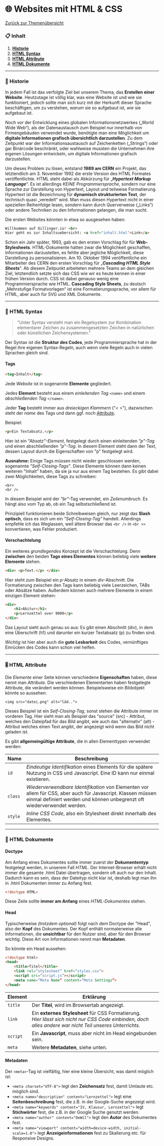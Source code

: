 # 🌐 Websites mit HTML & CSS

[Zurück zur Themenübersicht](THEMEN.md)

### 📋 Inhalt

1. **[Historie](#historie)**
2. **[HTML Syntax](#html_syntax)**
3. **[HTML Attribute](#attribute)**
4. **[HTML Dokumente](#dokumente)**

------

### 📔 Historie <a name="historie"></a>

In jedem Fall ist das verfolgte Ziel bei unserem Thema, das **Erstellen einer Website**. Heutzutage ist völlig klar, was eine Website ist und wie sie funktioniert, jedoch sollte man sich kurz mit der Herkunft dieser Sprache beschäftigen, um zu verstehen, *warum* sie so aufgebaut ist, *wie* sie aufgebaut ist.

*Noch vor* der Entwicklung eines globalen Informationsnetzwerkes („World Wide Web“), als der Datenaustausch zum Beispiel nur innerhalb von Firmengebäuden verwendet wurde, benötigte man eine Möglichkeit um **digitale Informationen grafisch übersichtlich darzustellen**. Zu dem Zeitpunkt war der Informationsaustausch auf Zeichenketten („Strings“) oder gar Binärcode beschränkt, oder wahlweise mussten die Unternehmen ihre eigenen Lösungen entwickeln, um digitale Informationen grafisch darzustellen.

Um dieses Problem zu lösen, entstand **1989 am CERN** ein Projekt, das letztendlich am 3. November 1992 die erste Version des HTML Formates veröffentlichte. HTML steht dabei als Abkürzung für „***Hypertext Markup Language***“. Es ist allerdings *KEINE Programmiersprache*, sondern nur eine Sprache zur Darstellung von Hypertext, Layout und teilweise Formatierung. Hypertext ist die Bezeichnung für **dynamisch strukturierten Text**, der technisch quasi „veredelt“ wird. Man muss diesen Hypertext nicht in einer speziellen Reihenfolge lesen, sondern kann durch Querverweise („Links“) oder andere Techniken zu den Informationen gelangen, die man sucht.

Die ersten Websites könnten in etwa so ausgesehen haben:

```html
Willkommen auf Dillinger.io! <br>
Hier geht es zur Inhaltsuebersicht: <a href="inhalt.html">Link</a>
```

Schon ein Jahr später, 1993, gab es den ersten Vorschlag für für **Web-Stylesheets**. HTML-Dokumente hatten zwar die Möglichkeit geschaffen, Informationen darzustellen, es fehlte aber jegliche Möglichkeit, diese Darstellung zu personalisieren. Am 10. Oktober 1994 veröffentliche ein Mitarbeiter des CERN den ersten Vorschlag für „***Cascading HTML Style Sheets***“. Ab diesem Zeitpunkt arbeiteten mehrere Teams an dem gleichen Ziel, letztendlich setzte sich das CSS wie wir es heute kennen in einer frühen Version durch. CSS ist dabei genauso wenig eine Programmiersprache wie HTML. **Cascading Style Sheets**, zu deutsch „Mehrstufige Formatvorlagen“ ist eine Formatierungssprache, vor allem für HTML, aber auch für SVG und XML Dokumente.

------

### 💬 HTML Syntax <a name="html_syntax"></a>

> "Unter Syntax versteht man ein Regelsystem zur Kombination elementarer Zeichen zu zusammengesetzten Zeichen in natürlichen oder künstlichen Zeichensystemen."

Der Syntax ist die **Struktur des Codes**, jede Programmiersprache hat in der Regel ihre eigenen Syntax-Regeln, auch wenn viele Regeln auch in vielen Sprachen gleich sind.

#### Tags

```html
<tag>Inhalt</tag>
```

Jede *Website* ist in sogenannte **Elemente** gegliedert.

Jedes **Element** besteht aus einem *einleitenden Tag* `<name>` und einem *abschließenden Tag* `</name>`. 

Jeder **Tag** besteht immer aus *dreieckigen Klammern* ("< >"), dazwischen steht der *name* des Tags und dann ggf. noch [Attribute](#attribute).

Beispiel:

```html
<p>Ein Textabsatz.</p>
```

Hier ist ein *"Absatz"-Element*, festgelegt durch einen einleitenden *"p"-Tag* und einen abschließenden *"p"-Tag*. In diesem Element steht dann der Text, dessen Layout durch die Eigenschaften von "p" festgelegt wird.

**Ausnahme:** Einige Tags müssen nicht wieder geschlossen werden, sogenannte *"Self-Closing-Tags"*. Diese Elemente können dann keinen weiteren "Inhalt" haben, da sie ja nur aus einem Tag bestehen. Es gibt dabei zwei Möglichkeiten, diese Tags zu schreiben:

```
<br>
<br />
```

In diesem Beispiel wird der *"br"*-Tag verwendet, ein *Zeilenumbruch*. Es hängt also vom Typ ab, ob ein Tag selbstschließend ist.

Prinzipiell funktionieren beide Schreibweisen gleich, nur zeigt das **Slash optisch**, dass es sich um ein *"Self-Closing-Tag"* handelt. Allerdings empfehle ich das Weglassen, weil ältere Browser das `<br />` in `<br >>` konvertieren, was Fehler produziert.

#### Verschachtelung

Ein weiteres *grundlegendes* Konzept ist die Verschachtelung. Denn **zwischen** den beiden **Tags eines Elementes** können beliebig viele **weitere Elemente** stehen.

```html
<div> <p>Text.</p> </div>
```

Hier steht zum Beispiel ein *p*-Absatz in einem *div*-Abschnitt. Die Formatierung zwischen den Tags kann beliebig viele Leerzeichen, TABs oder Absätze haben. Außerdem können auch mehrere Elemente in einem einzigen Element stehen:

```html
<div>
    <h1>Abitur</h1>
    <p>Lernzettel over 9000</p>
</div>
```

Das Layout sieht auch genau so aus: Es gibt einen Abschnitt (div), in dem eine Überschrift (h1) und darunter ein kurzer Textabsatz (p) zu finden sind.

*Wichtig* ist hier aber auch die **gute Lesbarkeit** des Codes, vernünftiges Einrücken des Codes kann schon viel helfen.

------

### 🎚 HTML Attribute <a name="attribute"></a>

Die *Elemente* einer Seite können verschiedene **Eigenschaften** haben, diese nennt man *Attribute*. Die verschiedenen Elementarten haben festgelegte Attribute, die verändert werden können. Beispielsweise ein Bildobjekt könnte so aussehen:

```
<img src="datei.png" alt="läd..">
```

Dieses Beispiel ist ein *Self-Closing-Tag*, sonst stehen die Attribute immer im vorderen Tag. Hier sieht man als Beispiel das "source" (src) - Attribut, welches den Dateipfad für das Bild angibt, wie auch das "alternativ" (alt) - Attribut welches einen Text angibt, der angezeigt wird wenn das Bild nicht geladen ist.

Es gibt **allgemeingültige Attribute**, die in allen Elementtypen verwendet werden:

| Name    | Beschreibung                                                 |
| ------- | ------------------------------------------------------------ |
| `id`    | *Eindeutige Identifikation* eines Elements für die spätere Nutzung in CSS und Javascript. Eine ID kann nur einmal existieren. |
| `class` | *Wiederverwendbare Identifikation* von Elementen vor allem für CSS, aber auch für Javascript. Klassen müssen einmal definiert werden und können unbegrenzt oft wiederverwendet werden. |
| `style` | *Inline CSS Code*, also ein Stylesheet direkt innerhalb des Elementes. |

------

### 📰 HTML Dokumente <a name="dokumente"></a>

#### Doctype

Am Anfang eines Dokumentes sollte immer zuerst der **Dokumententyp** festgelegt werden, in unserem Fall *HTML*. Der Internet-Browser erhält nicht immer die gesamte .html Datei übertragen, sondern oft auch nur den Inhalt. Dadurch kann es sein, dass der Dateityp nicht klar ist, deshalb legt man ihn in .html Dokumenten immer zu Anfang fest.

```html
<!doctype HTML>
```

Diese Zeile sollte **immer am Anfang** eines *HTML-Dokumentes* stehen.

#### Head

Typischerweise *(trotzdem optional)* folgt nach dem Doctype der "Head", also der **Kopf** des Dokumentes. Der Kopf enthält normalerweise alle Informationen, die **unsichtbar** für den Nutzer sind, aber für den Browser wichtig. Diese Art von Informationen nennt man **Metadaten**.

So könnte ein Head aussehen:

```html
<!doctype html>
<head>
	<title>Titel</title>
	<link rel=“stylesheet“ href=“styles.css“>
	<script src=“script.js“></script>
	<meta name=“Meta Name“ content=“Meta Settings“>
</head>
```

| Element  | Erklärung                                                    |
| -------- | ------------------------------------------------------------ |
| `title`  | Der **Titel**, wird im Browsertab angezeigt.                 |
| `link`   | Ein **externes Stylesheet** für CSS Formatierung.<br />*Hier lässt sich nicht nur CSS Code einbinden, doch alles andere war nicht Teil unseres Unterrichts.* |
| `script` | Ein **Javascript**, muss aber nicht im Head eingebunden sein. |
| `meta`   | Weitere **Metadaten**, siehe unten.                          |

#### Metadaten

Der `<meta>`-Tag ist vielfältig, hier eine kleine Übersicht, was damit möglich ist:

- `<meta charset="UTF-8">` legt den **Zeichensatz** fest, damit Umlaute etc. möglich sind.
- `<meta name="description" content="Lernzettel">` legt eine **Seitenbeschreibung** fest, die z.B. in der Google-Suche angezeigt wird.
- `<meta name="keywords" content="IV, Klausur, Lernzettel">` legt **Stichwörter** fest,  die z.B. in der Google Suche genutzt werden.
- `<meta name="author" content="DeWil">` legt den **Autor** des Dokumentes fest.
- `<meta name="viewport" content="width=device-width, initial-scale=1.0">` legt **Anzeigeinformationen** fest zu Skalierung etc. für Responsive Designs.

